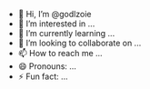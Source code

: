 - 👋 Hi, I’m @godlzoie
- 👀 I’m interested in ...
- 🌱 I’m currently learning ...
- 💞️ I’m looking to collaborate on ...
- 📫 How to reach me ...
- 😄 Pronouns: ...
- ⚡ Fun fact: ...

<!---
godlzoie/godlzoie is a ✨ special ✨ repository because its `README.md` (this file) appears on your GitHub profile.
You can click the Preview link to take a look at your changes.
--->
